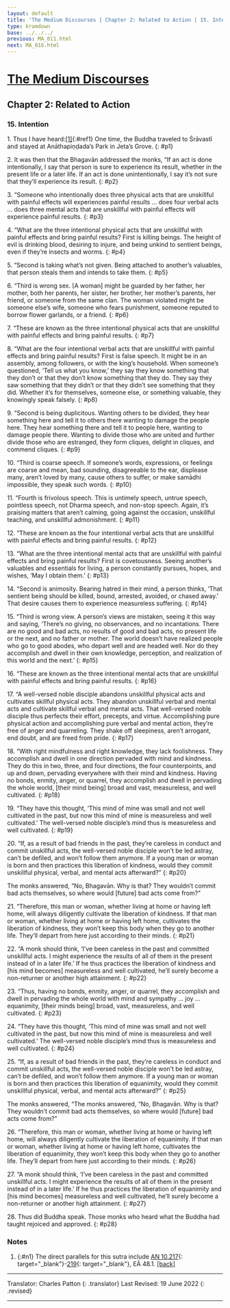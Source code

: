 ```yaml
---
layout: default
title: 'The Medium Discourses | Chapter 2: Related to Action | 15. Intention'
type: kramdown
base: ../../../
previous: MA_011.html
next: MA_016.html
---
```

# [The Medium Discourses](index.html)
## Chapter 2: Related to Action
### 15. Intention

1\. Thus I have heard:[\[1\]](#n1){:#ref1} One time, the Buddha traveled to Śrāvastī and stayed at Anāthapiṇḍada’s Park in Jeta’s Grove.
{: #p1}

2\. It was then that the Bhagavān addressed the monks, “If an act is done intentionally, I say that person is sure to experience its result, whether in the present life or a later life. If an act is done unintentionally, I say it’s not sure that they’ll experience its result.
{: #p2}

3\. “Someone who intentionally does three physical acts that are unskillful with painful effects will experiences painful results … does four verbal acts … does three mental acts that are unskillful with painful effects will experience painful results.
{: #p3}

4\. “What are the three intentional physical acts that are unskillful with painful effects and bring painful results? First is killing beings. The height of evil is drinking blood, desiring to injure, and being unkind to sentient beings, even if they’re insects and worms.
{: #p4}

5\. “Second is taking what’s not given. Being attached to another’s valuables, that person steals them and intends to take them.
{: #p5}

6\. “Third is wrong sex. [A woman] might be guarded by her father, her mother, both her parents, her sister, her brother, her mother’s parents, her friend, or someone from the same clan. The woman violated might be someone else’s wife, someone who fears punishment, someone reputed to borrow flower garlands, or a friend.
{: #p6}

7\. “These are known as the three intentional physical acts that are unskillful with painful effects and bring painful results.
{: #p7}

8\. “What are the four intentional verbal acts that are unskillful with painful effects and bring painful results? First is false speech. It might be in an assembly, among followers, or with the king’s household. When someone’s questioned, ‘Tell us what you know,’ they say they know something that they don’t or that they don’t know something that they do. They say they saw something that they didn’t or that they didn’t see something that they did. Whether it’s for themselves, someone else, or something valuable, they knowingly speak falsely.
{: #p8}

9\. “Second is being duplicitous. Wanting others to be divided, they hear something here and tell it to others there wanting to damage the people here. They hear something there and tell it to people here, wanting to damage people there. Wanting to divide those who are united and further divide those who are estranged, they form cliques, delight in cliques, and commend cliques.
{: #p9}

10\. “Third is coarse speech. If someone’s words, expressions, or feelings are coarse and mean, bad sounding, disagreeable to the ear, displease many, aren’t loved by many, cause others to suffer, or make samādhi impossible, they speak such words.
{: #p10}

11\. “Fourth is frivolous speech. This is untimely speech, untrue speech, pointless speech, not Dharma speech, and non-stop speech. Again, it’s praising matters that aren’t calming, going against the occasion, unskillful teaching, and unskillful admonishment.
{: #p11}

12\. “These are known as the four intentional verbal acts that are unskillful with painful effects and bring painful results.
{: #p12}

13\. “What are the three intentional mental acts that are unskillful with painful effects and bring painful results? First is covetousness. Seeing another’s valuables and essentials for living, a person constantly pursues, hopes, and wishes, ‘May I obtain them.’
{: #p13}

14\. “Second is animosity. Bearing hatred in their mind, a person thinks, ‘That sentient being should be killed, bound, arrested, avoided, or chased away.’ That desire causes them to experience measureless suffering.
{: #p14}

15\. “Third is wrong view. A person’s views are mistaken, seeing it this way and saying, ‘There’s no giving, no observances, and no incantations. There are no good and bad acts, no results of good and bad acts, no present life or the next, and no father or mother. The world doesn’t have realized people who go to good abodes, who depart well and are headed well. Nor do they accomplish and dwell in their own knowledge, perception, and realization of this world and the next.’
{: #p15}

16\. “These are known as the three intentional mental acts that are unskillful with painful effects and bring painful results.
{: #p16}

17\. “A well-versed noble disciple abandons unskillful physical acts and cultivates skillful physical acts. They abandon unskillful verbal and mental acts and cultivate skillful verbal and mental acts. That well-versed noble disciple thus perfects their effort, precepts, and virtue. Accomplishing pure physical action and accomplishing pure verbal and mental action, they’re free of anger and quarreling. They shake off sleepiness, aren’t arrogant, end doubt, and are freed from pride.
{: #p17}

18\. “With right mindfulness and right knowledge, they lack foolishness. They accomplish and dwell in one direction pervaded with mind and kindness. They do this in two, three, and four directions, the four counterpoints, and up and down, pervading everywhere with their mind and kindness. Having no bonds, enmity, anger, or quarrel, they accomplish and dwell in pervading the whole world, [their mind being] broad and vast, measureless, and well cultivated.
{: #p18}

19\. “They have this thought, ‘This mind of mine was small and not well cultivated in the past, but now this mind of mine is measureless and well cultivated.’ The well-versed noble disciple’s mind thus is measureless and well cultivated.
{: #p19}

20\. “If, as a result of bad friends in the past, they’re careless in conduct and commit unskillful acts, the well-versed noble disciple won’t be led astray, can’t be defiled, and won’t follow them anymore. If a young man or woman is born and then practices this liberation of kindness, would they commit unskillful physical, verbal, and mental acts afterward?”
{: #p20}

The monks answered, “No, Bhagavān. Why is that? They wouldn’t commit bad acts themselves, so where would [future] bad acts come from?”

21\. “Therefore, this man or woman, whether living at home or having left home, will always diligently cultivate the liberation of kindness. If that man or woman, whether living at home or having left home, cultivates the liberation of kindness, they won’t keep this body when they go to another life. They’ll depart from here just according to their minds.
{: #p21}

22\. “A monk should think, ‘I’ve been careless in the past and committed unskillful acts. I might experience the results of all of them in the present instead of in a later life.’ If he thus practices the liberation of kindness and [his mind becomes] measureless and well cultivated, he’ll surely become a non-returner or another high attainment.
{: #p22}

23\. “Thus, having no bonds, enmity, anger, or quarrel, they accomplish and dwell in pervading the whole world with mind and sympathy … joy … equanimity, [their minds being] broad, vast, measureless, and well cultivated.
{: #p23}

24\. “They have this thought, ‘This mind of mine was small and not well cultivated in the past, but now this mind of mine is measureless and well cultivated.’ The well-versed noble disciple’s mind thus is measureless and well cultivated.
{: #p24}

25\. “If, as a result of bad friends in the past, they’re careless in conduct and commit unskillful acts, the well-versed noble disciple won’t be led astray, can’t be defiled, and won’t follow them anymore. If a young man or woman is born and then practices this liberation of equanimity, would they commit unskillful physical, verbal, and mental acts afterward?”
{: #p25}

The monks answered, “The monks answered, “No, Bhagavān. Why is that? They wouldn’t commit bad acts themselves, so where would [future] bad acts come from?”

26\. “Therefore, this man or woman, whether living at home or having left home, will always diligently cultivate the liberation of equanimity. If that man or woman, whether living at home or having left home, cultivates the liberation of equanimity, they won’t keep this body when they go to another life. They’ll depart from here just according to their minds.
{: #p26}

27\. “A monk should think, ‘I’ve been careless in the past and committed unskillful acts. I might experience the results of all of them in the present instead of in a later life.’ If he thus practices the liberation of equanimity and [his mind becomes] measureless and well cultivated, he’ll surely become a non-returner or another high attainment.
{: #p27}

28\. Thus did Buddha speak. Those monks who heard what the Buddha had taught rejoiced and approved.
{: #p28}


### Notes

1. {:#n1} The direct parallels for this sutra include [AN 10.217](https://suttacentral.net/an10.217){: target="_blank"}-[219](https://suttacentral.net/an10.219){: target="_blank"}, EĀ 48.1. [\[back\]](#ref1)

---

Translator: Charles Patton
{: .translator}
Last Revised: 19 June 2022
{: .revised}

---